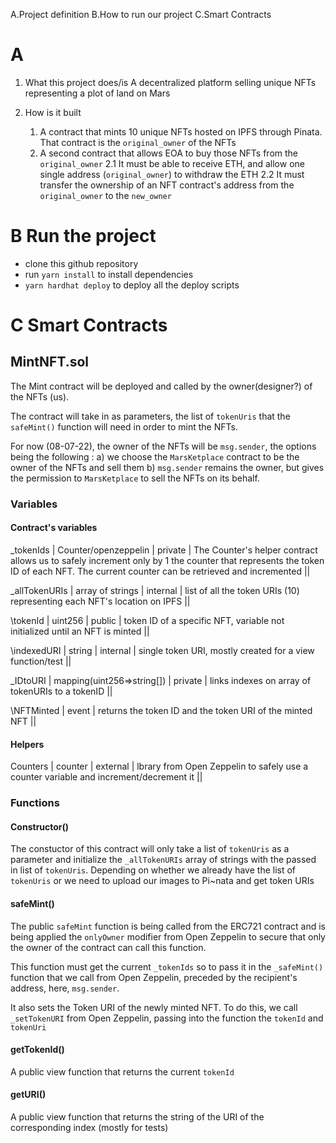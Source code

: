 A.Project definition
B.How to run our project
C.Smart Contracts

# A

1. What this project does/is
   A decentralized platform selling unique NFTs representing a plot of land on Mars

2. How is it built
    1. A contract that mints 10 unique NFTs hosted on IPFS through Pinata. That contract is the `original_owner` of the NFTs
    2. A second contract that allows EOA to buy those NFTs from the `original_owner`
       2.1 It must be able to receive ETH, and allow one single address (`original_owner`) to withdraw the ETH
       2.2 It must transfer the ownership of an NFT contract's address from the `original_owner` to the `new_owner`

# B Run the project

-   clone this github repository
-   run `yarn install` to install dependencies
-   `yarn hardhat deploy` to deploy all the deploy scripts

# C Smart Contracts

## MintNFT.sol

The Mint contract will be deployed and called by the owner(designer?) of the NFTs (us).

The contract will take in as parameters, the list of `tokenUris` that the `safeMint()` function will need in order to mint the NFTs.

For now (08-07-22), the owner of the NFTs will be `msg.sender`, the options being the following :
a) we choose the `MarsKetplace` contract to be the owner of the NFTs and sell them
b) `msg.sender` remains the owner, but gives the permission to `MarsKetplace` to sell the NFTs on its behalf.

### Variables

#### Contract's variables

\_tokenIds | Counter/openzeppelin | private | The Counter's helper contract allows us to safely increment only by 1 the counter that represents the token ID of each NFT. The current counter can be retrieved and incremented ||

\_allTokenURIs | array of strings | internal | list of all the token URIs (10) representing each NFT's location on IPFS ||

\tokenId | uint256 | public | token ID of a specific NFT, variable not initialized until an NFT is minted ||

\indexedURI | string | internal | single token URI, mostly created for a view function/test ||

\_IDtoURI | mapping(uint256=>string[]) | private | links indexes on array of tokenURIs to a tokenID ||

\NFTMinted | event | returns the token ID and the token URI of the minted NFT ||

#### Helpers

Counters | counter | external | lbrary from Open Zeppelin to safely use a counter variable and increment/decrement it ||

### Functions

#### Constructor()

The constuctor of this contract will only take a list of `tokenUris` as a parameter and initialize the `_allTokenURIs` array of strings with the passed in list of `tokenUris`.
Depending on whether we already have the list of `tokenUris` or we need to upload our images to Pi~nata and get token URIs

#### safeMint()

The public `safeMint` function is being called from the ERC721 contract and is being applied the `onlyOwner` modifier from Open Zeppelin to secure that only the owner of the contract can call this function.

This function must get the current `_tokenIds` so to pass it in the `_safeMint()` function that we call from Open Zeppelin, preceded by the recipient's address, here, `msg.sender`.

It also sets the Token URI of the newly minted NFT. To do this, we call `_setTokenURI` from Open Zeppelin, passing into the function the `tokenId` and `tokenUri`

#### getTokenId()

A public view function that returns the current `tokenId`

#### getURI()

A public view function that returns the string of the URI of the corresponding index (mostly for tests)
